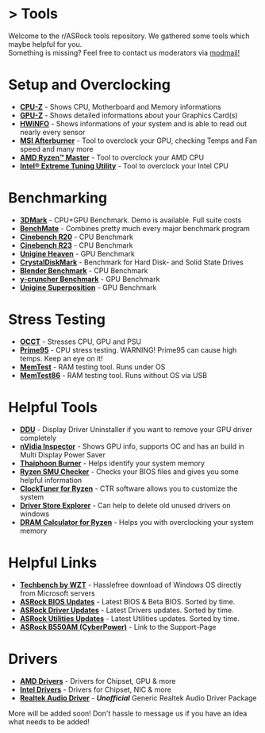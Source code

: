 # > Tools

Welcome to the r/ASRock tools repository. We gathered some tools which maybe helpful for you.  
Something is missing? Feel free to contact us moderators via [modmail!](https://www.reddit.com/message/compose?to=%2Fr%2FASRock)

# **Setup and Overclocking**

* [**CPU-Z**](https://www.cpuid.com/softwares/cpu-z.html) - Shows CPU, Motherboard and Memory informations
* [**GPU-Z**](https://www.techpowerup.com/download/techpowerup-gpu-z/) - Shows detailed informations about your Graphics Card(s)
* [**HWiNFO**](https://www.hwinfo.com/) - Shows informations of your system and is able to read out nearly every sensor
* [**MSI Afterburner**](https://msi.com/page/afterburner) - Tool to overclock your GPU, checking Temps and Fan speed and many more
* [**AMD Ryzen™ Master**](https://www.amd.com/en/technologies/ryzen-master) - Tool to overclock your AMD CPU
* [**Intel® Extreme Tuning Utility**](https://downloadcenter.intel.com/en/product/66427) - Tool to overclock your Intel CPU

# **Benchmarking**

* [**3DMark**](https://store.steampowered.com/app/223850/3DMark/) - CPU+GPU Benchmark. Demo is available. Full suite costs
* [**BenchMate**](https://benchmate.org/) - Combines pretty much every major benchmark program
* [**Cinebench R20**](http://http.maxon.net/pub/cinebench/CinebenchR20.zip) - CPU Benchmark
* [**Cinebench R23**](https://installer.maxon.net/installer/23.110_RB330286/Cinema4D-23.110_Win_Fullinstaller.exe) - CPU Benchmark
* [**Unigine Heaven**](https://benchmark.unigine.com/heaven) - GPU Benchmark
* [**CrystalDiskMark**](https://crystalmark.info/en/download/) - Benchmark for Hard Disk- and Solid State Drives
* [**Blender Benchmark**](https://opendata.blender.org/) - CPU Benchmark
* [**y-cruncher Benchmark**](http://www.numberworld.org/y-cruncher/) - GPU Benchmark
* [**Unigine Superposition**](https://benchmark.unigine.com/superposition) - GPU Benchmark

# **Stress Testing**

* [**OCCT**](https://www.ocbase.com/) - Stresses CPU, GPU and PSU
* [**Prime95**](https://www.mersenne.org/download/) - CPU stress testing. WARNING! Prime95 can cause high temps. Keep an eye on it!
* [**MemTest**](https://www.hcidesign.com/) - RAM testing tool. Runs under OS
* [**MemTest86**](https://www.memtest86.com/) - RAM testing tool. Runs without OS via USB

# **Helpful Tools**

* [**DDU**](https://www.guru3d.com/files-details/display-driver-uninstaller-download.html) - Display Driver Uninstaller if you want to remove your GPU driver completely
* [**nVidia Inspector**](https://www.guru3d.com/files-details/nvidia-inspector-download.html) - Shows GPU info, supports OC and has an build in Multi Display Power Saver
* [**Thaiphoon Burner**](http://www.softnology.biz/files.html) - Helps identify your system memory
* [**Ryzen SMU Checker**](https://www.dropbox.com/s/yo8w8satw8fr1td/Ryzen-SMU-Checker-1208.zip?dl=0) - Checks your BIOS files and gives you some helpful information
* [**ClockTuner for Ryzen**](https://www.guru3d.com/files-details/clocktuner-for-ryzen-download.html) - CTR software allows you to customize the system
* [**Driver Store Explorer**](https://github.com/lostindark/DriverStoreExplorer/releases) - Can help to delete old unused drivers on windows
* [**DRAM Calculator for Ryzen**](https://www.techpowerup.com/download/ryzen-dram-calculator/) - Helps you with overclocking your system memory

# **Helpful Links**

* [**Techbench by WZT**](https://tb.rg-adguard.net/public.php) - Hasslefree download of Windows OS directly from Microsoft servers
* [**ASRock BIOS Updates**](https://www.asrock.com/support/index.asp?cat=BIOS) - Latest BIOS & Beta BIOS. Sorted by time.
* [**ASRock Driver Updates**](https://www.asrock.com/support/index.asp?cat=Drivers) - Latest Drivers updates. Sorted by time.
* [**ASRock Utilities Updates**](https://www.asrock.com/support/index.asp?cat=Utilities) - Latest Utilities updates. Sorted by time.
* [**ASRock B550AM (CyberPower)**](http://www.cyberpowerinc.com/drivers/?dir=Motherboards/MB-478-101%20B550AM%20GAMING/) - Link to the Support-Page

# **Drivers**

* [**AMD Drivers**](https://www.amd.com/en/support) - Drivers for Chipset, GPU & more
* [**Intel Drivers**](https://downloadcenter.intel.com/) - Drivers for Chipset, NIC & more
* [**Realtek Audio Driver**](https://github.com/pal1000/Realtek-UAD-generic/releases) - ***Unofficial*** Generic Realtek Audio Driver Package

More will be added soon! Don't hassle to message us if you have an idea what needs to be added!